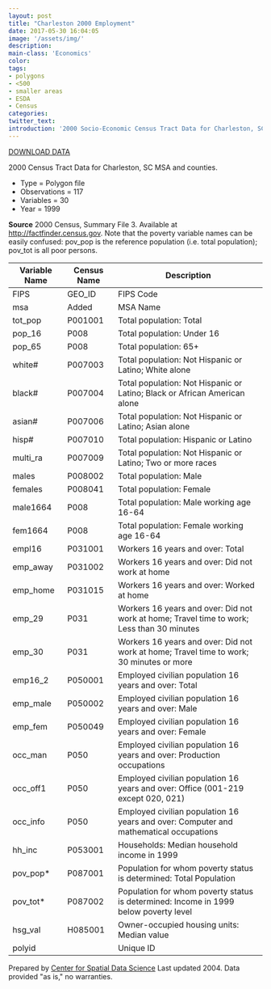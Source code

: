 ```yaml
---
layout: post
title: "Charleston 2000 Employment"
date: 2017-05-30 16:04:05
image: '/assets/img/'
description:
main-class: 'Economics'
color:
tags:
- polygons
- <500
- smaller areas
- ESDA
- Census
categories:
twitter_text:
introduction: '2000 Socio-Economic Census Tract Data for Charleston, SC'
---
```

<script>
  var map = L.map('map');
  L.tileLayer('https://api.tiles.mapbox.com/v4/{id}/{z}/{x}/{y}.png?access_token=pk.eyJ1IjoibWFwYm94IiwiYSI6ImNpejY4NXVycTA2emYycXBndHRqcmZ3N3gifQ.rJcFIG214AriISLbB6B5aw', { <!--this is the URL for the Nepal Geojson-->
		maxZoom: 18,
		attribution: 'Map data &copy; <a href="http://openstreetmap.org">OpenStreetMap</a> contributors, ' +
			'<a href="http://creativecommons.org/licenses/by-sa/2.0/">CC-BY-SA</a>, ' +
			'Imagery © <a href="http://mapbox.com">Mapbox</a>',
		id: 'mapbox.light'
	}).addTo(map);

  map.scrollWheelZoom.disable();
  map.touchZoom.disable();
  var enableMapInteraction = function () {
      map.scrollWheelZoom.enable();
      map.touchZoom.enable();
  }
  $('#map').on('click touch', enableMapInteraction);
$('#map').on('mouseout', function(){ map.scrollWheelZoom.disable();});

  var smallIcon = L.icon({
         iconUrl: 'http://www.hckrecruitment.nic.in/images/blue.png',
         iconSize: [16, 16], // size of the icon
         });

   function onEachFeature(feature, layer) {
     //console.log(feature);
     var txt = "";
     for (var fname in feature.properties) {
       txt += fname;
       txt += " : ";
       txt += feature.properties[fname];
       txt += "<br/>";
     }
     layer.bindPopup(txt);
   }


  // load GeoJSON from an external file
  // load GeoJSON from an external file
  $.getJSON("../data/charleston.geojson",function(data){
    // add GeoJSON layer to the map once the file is loaded
    var json = L.geoJson(data, {
      pointToLayer: function(feature, latlng) {
        
        return L.marker(latlng, {
          icon: smallIcon
        });
      },
      onEachFeature: onEachFeature
    });
    json.addTo(map);
    map.fitBounds(json.getBounds());
  });

</script>

[DOWNLOAD DATA](https://s3.amazonaws.com/geoda/data/CharlestonMSA.zip)

2000 Census Tract Data for Charleston, SC MSA and counties. 

* Type = Polygon file
* Observations = 117
* Variables = 30
* Year = 1999

**Source**
2000 Census, Summary File 3. Available at http://factfinder.census.gov. Note that the poverty variable names can be easily confused: pov_pop is the reference population (i.e. total population); pov_tot is all poor persons.

Variable Name | Census Name | Description
---|---|---
FIPS | GEO_ID | FIPS Code
msa | Added | MSA Name
tot_pop | P001001 | Total population: Total
pop_16 | P008  | Total population: Under 16
pop_65 | P008  | Total population: 65+
white# |P007003 | Total population: Not Hispanic or Latino; White alone
black# | P007004 | Total population: Not Hispanic or Latino; Black or African American alone
asian# | P007006 | Total population: Not Hispanic or Latino; Asian alone
hisp# | P007010 | Total population: Hispanic or Latino
multi_ra | P007009 | Total population: Not Hispanic or Latino; Two or more races
males | P008002 | Total population: Male
females | P008041 | Total population: Female
male1664 | P008  | Total population: Male working age 16-64
fem1664 | P008  | Total population: Female working age 16-64
empl16 | P031001 | Workers 16 years and over: Total
emp_away | P031002 | Workers 16 years and over: Did not work at home
emp_home | P031015 | Workers 16 years and over: Worked at home
emp_29 | P031 | Workers 16 years and over: Did not work at home; Travel time to work; Less than 30 minutes
emp_30 | P031 | Workers 16 years and over: Did not work at home; Travel time to work; 30 minutes or more
emp16_2 | P050001 | Employed civilian population 16 years and over: Total
emp_male | P050002 | Employed civilian population 16 years and over: Male
emp_fem | P050049 | Employed civilian population 16 years and over: Female
occ_man | P050  | Employed civilian population 16 years and over: Production occupations
occ_off1 | P050  | Employed civilian population 16 years and over: Office (001-219 except 020, 021)
occ_info | P050  | Employed civilian population 16 years and over: Computer and mathematical occupations
hh_inc | P053001 | Households: Median household income in 1999
pov_pop* | P087001 | Population for whom poverty status is determined: Total Population
pov_tot* | P087002 | Population for whom poverty status is determined: Income in 1999 below poverty level
hsg_val | H085001 | Owner-occupied housing units: Median value
polyid | | Unique ID

Prepared by [Center for Spatial Data Science](https://spatial.uchicago.edu/)
Last updated 2004. Data provided "as is," no warranties.
